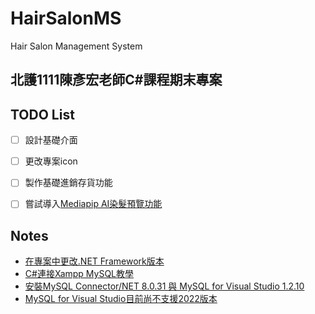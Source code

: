 # HairSalonMS
 Hair Salon Management System

## 北護1111陳彥宏老師C#課程期末專案

## TODO List
- [ ] 設計基礎介面
- [ ] 更改專案icon
- [ ] 製作基礎進銷存貨功能

- [ ] 嘗試導入[Mediapip AI染髮預覽功能](https://github.com/google/mediapipe)

## Notes
+ [在專案中更改.NET Framework版本](https://stackoverflow.com/questions/10877913/how-do-i-change-the-net-framework-from-version-3-5-to-version-4-0)
+ [C#連接Xampp MySQL教學](https://ourcodeworld.com/articles/read/218/how-to-connect-to-mysql-with-c-sharp-winforms-and-xampp)
+ [安裝MySQL Connector/NET 8.0.31 與 MySQL for Visual Studio 1.2.10](https://stackoverflow.com/questions/16879451/mysql-data-source-not-appearing-in-visual-studio)
+ [MySQL for Visual Studio目前尚不支援2022版本](https://www.zhihu.com/question/498898189)